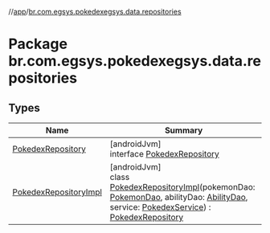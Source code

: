 //[app](../../index.md)/[br.com.egsys.pokedexegsys.data.repositories](index.md)

# Package br.com.egsys.pokedexegsys.data.repositories

## Types

| Name | Summary |
|---|---|
| [PokedexRepository](-pokedex-repository/index.md) | [androidJvm]<br>interface [PokedexRepository](-pokedex-repository/index.md) |
| [PokedexRepositoryImpl](-pokedex-repository-impl/index.md) | [androidJvm]<br>class [PokedexRepositoryImpl](-pokedex-repository-impl/index.md)(pokemonDao: [PokemonDao](../br.com.egsys.pokedexegsys.data.datasource.dao/-pokemon-dao/index.md), abilityDao: [AbilityDao](../br.com.egsys.pokedexegsys.data.datasource.dao/-ability-dao/index.md), service: [PokedexService](../br.com.egsys.pokedexegsys.data.datasource.service/-pokedex-service/index.md)) : [PokedexRepository](-pokedex-repository/index.md) |
